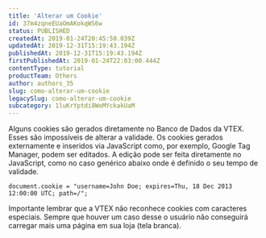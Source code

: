```yaml
---
title: 'Alterar um Cookie'
id: 37m4zqneEUaOmAKokqWS6w
status: PUBLISHED
createdAt: 2019-01-24T20:45:50.039Z
updatedAt: 2019-12-31T15:19:43.194Z
publishedAt: 2019-12-31T15:19:43.194Z
firstPublishedAt: 2019-01-24T22:03:00.444Z
contentType: tutorial
productTeam: Others
author: authors_35
slug: como-alterar-um-cookie
legacySlug: como-alterar-um-cookie
subcategory: 1luKrYptdi8WoMYckakUaM
---
```


Alguns cookies são gerados diretamente no Banco de Dados da VTEX. Esses são impossíveis de alterar a validade. Os cookies gerados externamente e inseridos via JavaScript como, por exemplo, Google Tag Manager, podem ser editados. A edição pode ser feita diretamente no JavaScript, como no caso genérico abaixo onde é definido o seu tempo de validade.

`document.cookie = "username=John Doe; expires=Thu, 18 Dec 2013 12:00:00 UTC; path=/";`

Importante lembrar que a VTEX não reconhece cookies com caracteres especiais. Sempre que houver um caso desse o usuário não conseguirá carregar mais uma página em sua loja (tela branca).
